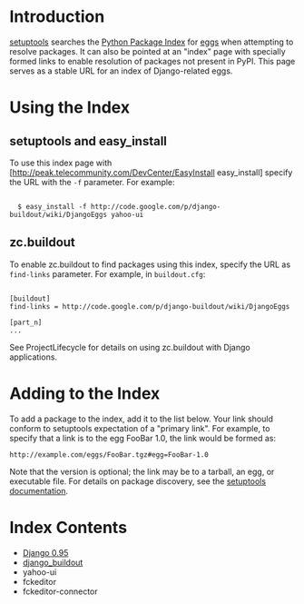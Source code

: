 # Introduction #

[setuptools](http://peak.telecommunity.com/DevCenter/setuptools) searches the
[Python Package Index](http://cheeseshop.python.org/pypi) for
[eggs](http://peak.telecommunity.com/DevCenter/PythonEggs) when attempting to
resolve packages.  It can also be pointed at an "index" page with specially formed links
to enable resolution of packages not present in PyPI.  This page serves as a stable URL
for an index of Django-related eggs.

# Using the Index #

## setuptools and easy\_install ##

To use this index page with [http://peak.telecommunity.com/DevCenter/EasyInstall
easy\_install] specify the URL with the `-f` parameter.  For example:
```

  $ easy_install -f http://code.google.com/p/django-buildout/wiki/DjangoEggs yahoo-ui

```

## zc.buildout ##

To enable zc.buildout to find packages using this index, specify the URL as `find-links`
parameter.  For example, in `buildout.cfg`:
```

[buildout]
find-links = http://code.google.com/p/django-buildout/wiki/DjangoEggs

[part_n]
...
```

See ProjectLifecycle for details on using zc.buildout with Django applications.

# Adding to the Index #

To add a package to the index, add it to the list below.  Your link should conform to
setuptools expectation of a "primary link".  For example, to specify that a link is to the
egg FooBar 1.0, the link would be formed as:
```
http://example.com/eggs/FooBar.tgz#egg=FooBar-1.0
```

Note that the version is optional; the link may be to a tarball, an egg, or executable
file.  For details on package discovery, see the
[setuptools documentation](http://peak.telecommunity.com/DevCenter/setuptools).

# Index Contents #

  * [Django 0.95](http://code.djangoproject.com/svn/django/tags/releases/0.95/#egg=Django-0.95)
  * [django\_buildout](http://django-buildout.googlecode.com/files/django_buildout-0.2-py2.4.egg)
  * yahoo-ui
  * fckeditor
  * fckeditor-connector